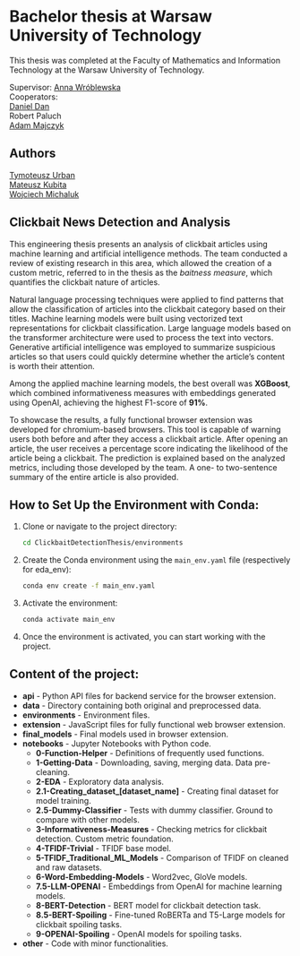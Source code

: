 # Bachelor thesis at Warsaw University of Technology

This thesis was completed at the Faculty of Mathematics and Information Technology at the Warsaw University of Technology.

Supervisor: [Anna Wróblewska](https://github.com/awroble)<br>
Cooperators: <br>
[Daniel Dan](https://github.com/DanielDanLab)<br>
Robert Paluch<br>
[Adam Majczyk](https://github.com/amajczyk)

## Authors
[Tymoteusz Urban](https://github.com/tymsoncyferki)<br>
[Mateusz Kubita](https://github.com/matkubita)<br>
[Wojciech Michaluk](https://github.com/wojo501)

## Clickbait News Detection and Analysis

This engineering thesis presents an analysis of clickbait articles using machine learning and artificial intelligence methods. The team conducted a review of existing research in this area, which allowed the creation of a custom metric, referred to in the thesis as the *baitness measure*, which quantifies the clickbait nature of articles.

Natural language processing techniques were applied to find patterns that allow the classification of articles into the clickbait category based on their titles. Machine learning models were built using vectorized text representations for clickbait classification. Large language models based on the transformer architecture were used to process the text into vectors. Generative artificial intelligence was employed to summarize suspicious articles so that users could quickly determine whether the article’s content is worth their attention.

Among the applied machine learning models, the best overall was **XGBoost**, which combined informativeness measures with embeddings generated using OpenAI, achieving the highest F1-score of **91%**.

To showcase the results, a fully functional browser extension was developed for chromium-based browsers. This tool is capable of warning users both before and after they access a clickbait article. After opening an article, the user receives a percentage score indicating the likelihood of the article being a clickbait. The prediction is explained based on the analyzed metrics, including those developed by the team. A one- to two-sentence summary of the entire article is also provided.


## How to Set Up the Environment with Conda:
1. Clone or navigate to the project directory:
    ```bash
    cd ClickbaitDetectionThesis/environments
    ```

2. Create the Conda environment using the `main_env.yaml` file (respectively for eda_env):
    ```bash
    conda env create -f main_env.yaml
    ```

3. Activate the environment:
    ```bash
    conda activate main_env
    ```

4. Once the environment is activated, you can start working with the project.

## Content of the project:
- **api** - Python API files for backend service for the browser extension.
- **data** - Directory containing both original and preprocessed data.
- **environments** - Environment files.
- **extension** - JavaScript files for fully functional web browser extension.
- **final_models** - Final models used in browser extension.
- **notebooks** - Jupyter Notebooks with Python code.
    - **0-Function-Helper** - Definitions of frequently used functions.
    - **1-Getting-Data** - Downloading, saving, merging data. Data pre-cleaning.
    - **2-EDA** - Exploratory data analysis.
    - **2.1-Creating_dataset_[dataset_name]** - Creating final dataset for model training.
    - **2.5-Dummy-Classifier** - Tests with dummy classifier. Ground to compare with other models.
    - **3-Informativeness-Measures** - Checking metrics for clickbait detection. Custom metric foundation.
    - **4-TFIDF-Trivial** - TFIDF base model.
    - **5-TFIDF_Traditional_ML_Models** - Comparison of TFIDF on cleaned and raw datasets.
    - **6-Word-Embedding-Models** - Word2vec, GloVe models.
    - **7.5-LLM-OPENAI** - Embeddings from OpenAI for machine learning models.
    - **8-BERT-Detection** - BERT model for clickbait detection task.
    - **8.5-BERT-Spoiling** - Fine-tuned RoBERTa and T5-Large models for clickbait spoiling tasks.
    - **9-OPENAI-Spoiling** - OpenAI models for spoiling tasks.
- **other** - Code with minor functionalities.